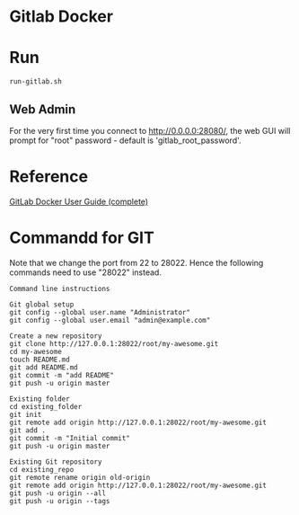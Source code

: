 # Gitlab Docker

# Run
```
run-gitlab.sh
```
## Web Admin
For the very first time you connect to http://0.0.0.0:28080/, the web GUI will prompt for "root" password - default is 'gitlab_root_password'.

# Reference
[GitLab Docker User Guide (complete)](https://docs.gitlab.com/ee/install/docker.html)

# Commandd for GIT
Note that we change the port from 22 to 28022. Hence the following commands need to use "28022" instead.

```
Command line instructions

Git global setup
git config --global user.name "Administrator"
git config --global user.email "admin@example.com"

Create a new repository
git clone http://127.0.0.1:28022/root/my-awesome.git
cd my-awesome
touch README.md
git add README.md
git commit -m "add README"
git push -u origin master

Existing folder
cd existing_folder
git init
git remote add origin http://127.0.0.1:28022/root/my-awesome.git
git add .
git commit -m "Initial commit"
git push -u origin master

Existing Git repository
cd existing_repo
git remote rename origin old-origin
git remote add origin http://127.0.0.1:28022/root/my-awesome.git
git push -u origin --all
git push -u origin --tags
```
